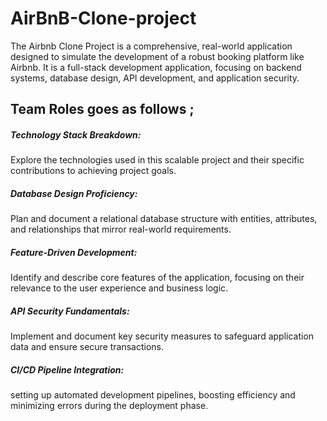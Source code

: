 # AirBnB-Clone-project
The Airbnb Clone Project is a comprehensive, real-world application designed to simulate the development of a robust booking platform like Airbnb. It is a full-stack development application, focusing on backend systems, database design, API development, and application security.

 ## Team Roles goes as follows ;
 ##### Technology Stack Breakdown:
 Explore the technologies used in this scalable project and their specific contributions to achieving project goals.

 ##### Database Design Proficiency:
 Plan and document a relational database structure with entities, attributes, and relationships that mirror real-world requirements.

 ##### Feature-Driven Development:
 Identify and describe core features of the application, focusing on their relevance to the user experience and business logic.

##### API Security Fundamentals:
  Implement and document key security measures to safeguard application data and ensure secure transactions.

  ##### CI/CD Pipeline Integration:
 setting up automated development pipelines, boosting efficiency and minimizing errors during the deployment phase.
